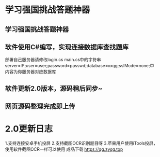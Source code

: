 # 学习强国挑战答题神器
## 学习强国挑战答题神器
## 软件使用C#编写，实现连接数据库查找题库
部署自己服务器请修改login.cs main.cs中的字符串server=IP;user=user;password=passwd;database=xxqg;sslMode=none;中内容为你服务器对应数据库  
## 软件更新2.0版本，源码稍后同步~
## 网页源码整理完成即上传
# 2.0更新日志
1.支持连接安卓手机投屏 
2.支持截图OCR识别题目呀 
3.苹果用户使用iTools投屏，使用软件截图OCR一样可以使用 
成品下载 https://qg.zyqq.top
